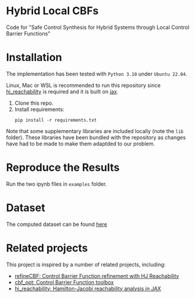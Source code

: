 # Hybrid Local CBFs
Code for "Safe Control Synthesis for Hybrid Systems through  Local Control Barrier Functions"

# Installation
The implementation has been tested with `Python 3.10` under `Ubuntu 22.04`.

Linux, Mac or WSL is recommended to run this repository since [hj_reachability](https://github.com/StanfordASL/hj_reachability) is required and it is built on [jax](https://github.com/google/jax).

1. Clone this repo.
2. Install requirements:
   ```
   pip install -r requirements.txt
   ```

Note that some supplementary libraries are included locally (note the `lib` folder).
These libraries have been bundled with the repository as changes have had to be made to make them adaptded to our problem.

# Reproduce the Results
Run the two ipynb files in `examples` folder.

# Dataset
The computed dataset can be found [here](https://drive.google.com/drive/folders/1ZGvMqZVJg_lxspZMIe7sEDrZ-tsU6R60?usp=sharing)

# Related projects
This project is inspired by a number of related projects, including:
- [refineCBF: Control Barrier Function refinement with HJ Reachability](https://github.com/UCSD-SASLab/refineCBF)
- [cbf_opt: Control Barrier Function toolbox](https://github.com/stonkens/cbf_opt)
- [hj_reachability: Hamilton-Jacobi reachability analysis in JAX](https://github.com/StanfordASL/hj_reachability)